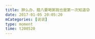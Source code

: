 ```yaml
---
title: 肿么办，腊八要喝粥我也是第一次知道😰
date: 2017-01-05 20:05:20
mCategories: [说说]
type: moment
time: t200520
---
```


<div id="pics-20170105200520"></div>

<script src="/lib/moment/pics.js"></script>
<script>
var data = [
    {"link": "2017-01-05_000000.gif", "type": "shuoshuo"}
];
picsRender(data, "pics-20170105200520");
</script>
